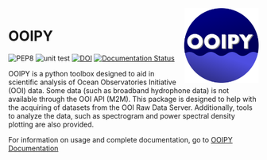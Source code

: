 <img src='imgs/OOIPY_Logo.png' align="right" width=150>

# OOIPY
![PEP8](https://github.com/ooipy/ooipy/workflows/PEP8/badge.svg?branch=release-1.0.2) ![unit test](https://github.com/ooipy/ooipy/workflows/unit%20test/badge.svg) [![DOI](https://zenodo.org/badge/DOI/10.5281/zenodo.4276862.svg)](https://doi.org/10.5281/zenodo.4276862) [![Documentation Status](https://readthedocs.org/projects/ooipy/badge/?version=latest)](https://ooipy.readthedocs.io/en/latest/?badge=latest)



OOIPY is a python toolbox designed to aid in scientific analysis of Ocean Observatories Initiative (OOI) data. Some data (such as broadband hydrophone data) is not available through the OOI API (M2M). This package is designed to help with the acquiring of datasets from the OOI Raw Data Server. Additionally, tools to analyze the data, such as spectrogram and power spectral density plotting are also provided.

For information on usage and complete documentation, go to [OOIPY Documentation](https://ooipy.readthedocs.io/en/latest/)


